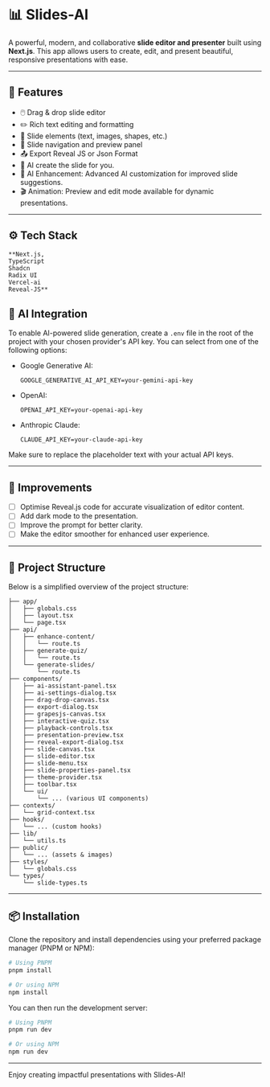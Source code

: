 # 📊 Slides-AI

A powerful, modern, and collaborative **slide editor and presenter** built using **Next.js**. This app allows users to create, edit, and present beautiful, responsive presentations with ease.

---

## 🚀 Features

- 🖱️ Drag & drop slide editor
- ✏️ Rich text editing and formatting
- 🧩 Slide elements (text, images, shapes, etc.)
- 🧭 Slide navigation and preview panel
- 📤 Export Reveal JS or Json Format
- 🧠 AI create the slide for you.
- 🤖 AI Enhancement: Advanced AI customization for improved slide suggestions.
- 🎬 Animation: Preview and edit mode available for dynamic presentations.

---

## ⚙️ Tech Stack

    **Next.js,
	TypeScript
	Shadcn
	Radix UI
	Vercel-ai
	Reveal-JS**

## 🧠 AI Integration

To enable AI-powered slide generation, create a `.env` file in the root of the project with your chosen provider's API key. You can select from one of the following options:

- Google Generative AI:
  ```env
  GOOGLE_GENERATIVE_AI_API_KEY=your-gemini-api-key
  ```
- OpenAI:
  ```env
  OPENAI_API_KEY=your-openai-api-key
  ```
- Anthropic Claude:
  ```env
  CLAUDE_API_KEY=your-claude-api-key
  ```

Make sure to replace the placeholder text with your actual API keys.

---

## 🔧 Improvements

- [ ] Optimise Reveal.js code for accurate visualization of editor content.
- [ ] Add dark mode to the presentation.
- [ ] Improve the prompt for better clarity.
- [ ] Make the editor smoother for enhanced user experience.

---

## 📂 Project Structure

Below is a simplified overview of the project structure:

```
├── app/
│   ├── globals.css
│   ├── layout.tsx
│   └── page.tsx
├── api/
│   ├── enhance-content/
│   │   └── route.ts
│   ├── generate-quiz/
│   │   └── route.ts
│   └── generate-slides/
│       └── route.ts
├── components/
│   ├── ai-assistant-panel.tsx
│   ├── ai-settings-dialog.tsx
│   ├── drag-drop-canvas.tsx
│   ├── export-dialog.tsx
│   ├── grapesjs-canvas.tsx
│   ├── interactive-quiz.tsx
│   ├── playback-controls.tsx
│   ├── presentation-preview.tsx
│   ├── reveal-export-dialog.tsx
│   ├── slide-canvas.tsx
│   ├── slide-editor.tsx
│   ├── slide-menu.tsx
│   ├── slide-properties-panel.tsx
│   ├── theme-provider.tsx
│   ├── toolbar.tsx
│   └── ui/
│       └── ... (various UI components)
├── contexts/
│   └── grid-context.tsx
├── hooks/
│   └── ... (custom hooks)
├── lib/
│   └── utils.ts
├── public/
│   └── ... (assets & images)
├── styles/
│   └── globals.css
└── types/
    └── slide-types.ts
```

---

## 📦 Installation

Clone the repository and install dependencies using your preferred package manager (PNPM or NPM):

```bash
# Using PNPM
pnpm install

# Or using NPM
npm install
```

You can then run the development server:

```bash
# Using PNPM
pnpm run dev

# Or using NPM
npm run dev
```

---

Enjoy creating impactful presentations with Slides-AI!
